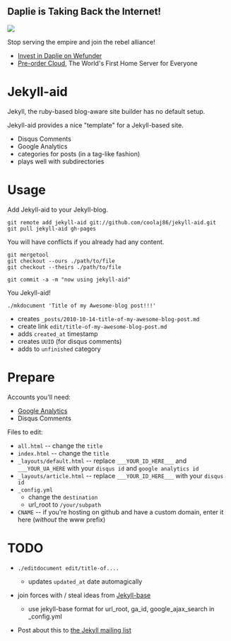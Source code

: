 Daplie is Taking Back the Internet!
--------------

[![](https://daplie.github.com/igg/images/ad-developer-rpi-white-890x275.jpg?v2)](https://daplie.com/preorder/)

Stop serving the empire and join the rebel alliance!

* [Invest in Daplie on Wefunder](https://daplie.com/invest/)
* [Pre-order Cloud](https://daplie.com/preorder/), The World's First Home Server for Everyone

Jekyll-aid
====

Jekyll, the ruby-based blog-aware site builder has no default setup.

Jekyll-aid provides a nice "template" for a Jekyll-based site.

  * Disqus Comments
  * Google Analytics
  * categories for posts (in a tag-like fashion)
  * plays well with subdirectories

Usage
====

Add Jekyll-aid to your Jekyll-blog.

    git remote add jekyll-aid git://github.com/coolaj86/jekyll-aid.git
    git pull jekyll-aid gh-pages

You will have conflicts if you already had any content.

    git mergetool
    git checkout --ours ./path/to/file
    git checkout --theirs ./path/to/file

    git commit -a -m "now using jekyll-aid"

You Jekyll-aid!

    ./mkdocument 'Title of my Awesome-blog post!!!'

  * creates `_posts/2010-10-14-title-of-my-awesome-blog-post.md`
  * create link `edit/title-of-my-awesome-blog-post.md`
  * adds `created_at` timestamp
  * creates `UUID` (for disqus comments)
  * adds to `unfinished` category

Prepare
====

Accounts you'll need:

  * [Google Analytics](http://code.google.com/apis/ajaxsearch/signup.html)
  * Disqus Comments

Files to edit:

  * `all.html` -- change the `title`
  * `index.html` -- change the `title`
  * `_layouts/default.html` -- replace `___YOUR_ID_HERE___` and `___YOUR_UA_HERE` with your `disqus id` and `google analytics id`
  * `_layouts/article.html` -- replace `___YOUR_ID_HERE___` with your `disqus id`
  * `_config.yml`
    * change the `destination`
    * url_root to `/your/subpath`
  * `CNAME` -- if you're hosting on github and have a custom domain, enter it here (*without* the www prefix)

TODO
====

  * `./editdocument edit/title-of....`
    * updates `updated_at` date automagically

  * join forces with / steal ideas from [Jekyll-base](http://raphinou.github.com/jekyll-base/)
    * use jekyll-base format for url_root, ga_id, google_ajax_search in _config.yml

  * Post about this to [the Jekyll mailing list](http://groups.google.com/group/jekyll-rb)
